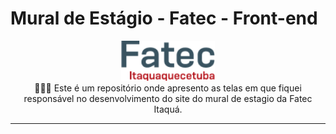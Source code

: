 # Mural de Estágio - Fatec - Front-end

<p align="center">
<img src="./public/assets/logo-fatec.png" width="150px"><br>
👨🏾‍💻 Este é um repositório onde apresento as telas em que fiquei responsável no desenvolvimento do site do mural de estagio da Fatec Itaquá.
</p>
<hr>